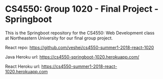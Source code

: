 # CS4550: Group 1020 - Final Project - Springboot
This is the Springboot repository for the CS4550: Web Development class
at Northeastern University for our final group project. 

React repo: https://github.com/veshei/cs4550-summer1-2018-react-1020

Java Heroku url: https://cs4550-springboot-1020.herokuapp.com/

React Heroku url: https://cs4550-summer1-2018-react-1020.herokuapp.com

